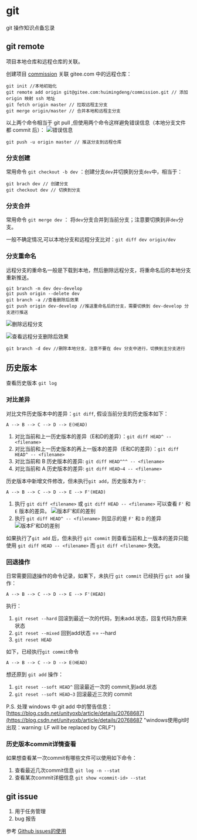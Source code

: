 # git #
git 操作知识点备忘录

## git remote ##
项目本地仓库和远程仓库的关联。

创建项目 [commission](https://gitee.com/huimingdeng/commission "commission") 关联 gitee.com 中的远程仓库：

	git init //本地初始化
	git remote add origin git@gitee.com:huimingdeng/commission.git // 添加 origin 映射 ssh 地址
	git fetch origin master // 拉取远程主分支
	git merge origin/master // 合并本地和远程主分支
	
以上两个命令相当于 git pull ,但使用两个命令这样避免错误信息（本地分支文件都 commit 后）：
![错误信息](https://i.imgur.com/I2Y2hh3.png)

	git push -u origin master // 推送分支到远程仓库


### 分支创建 ###
常用命令 `git checkout -b dev` ：创建分支`dev`并切换到分支`dev`中，相当于：

	git brach dev // 创建分支
	git checkout dev // 切换到分支

### 分支合并 ###
常用命令 `git merge dev` ： 将`dev`分支合并到当前分支；注意要切换到非`dev`分支。

一般不确定情况,可以本地分支和远程分支比对：`git diff dev origin/dev`

### 分支重命名 ###
远程分支的重命名一般是下载到本地，然后删除远程分支，将重命名后的本地分支重新推送。

	git branch -m dev dev-develop
	git push origin --delete dev 
	git branch -a //查看删除后效果
	git push origin dev-develop //推送重命名后的分支，需要切换到 dev-develop 分支进行推送

![删除远程分支](https://i.imgur.com/PGOerWL.png)

![查看远程分支删除后效果](https://i.imgur.com/8B0M0Gj.png)

	git branch -d dev //删除本地分支，注意不要在 dev 分支中进行，切换到主分支进行

## 历史版本 ##
查看历史版本 `git log` 

### 对比差异 ###
对比文件历史版本中的差异：`git diff`, 假设当前分支的历史版本如下：

	A --> B --> C --> D --> E(HEAD)

1. 对比当前和上一历史版本的差异（E和D的差异）：`git diff HEAD^ -- <filename>`
2. 对比当前和上一历史版本的再上一版本的差异（E和C的差异）：`git diff HEAD^ -- <filename>`
3. 对比当前和 B 历史版本的差异: `git diff HEAD^^^ -- <filename>`
4. 对比当前和 A 历史版本的差异: `git diff HEAD~4 -- <filename>`

历史版本中新增文件修改，但未执行`git add`，历史版本为 `F'`:

	A --> B --> C --> D --> E --> F'(HEAD)

1. 执行 `git diff <filename>` 或 `git diff HEAD -- <filename>` 可以查看 `F'` 和 `E` 版本的差异。
![版本F'和E的差别](https://i.imgur.com/EgiWhzB.png)
2. 执行 `git diff HEAD^ -- <filename>` 则显示的是 `F'` 和 `D` 的差异
![版本F'和D的差别](https://i.imgur.com/8MjapML.png)

如果执行了`git add` 后，但未执行 `git commit` 则查看当前和上一版本的差异只能使用 `git diff HEAD -- <filename>` 而 `git diff <filename>` 失效。

### 回退操作 ###
日常需要回退操作的命令记录，如果下，未执行 `git commit` 已经执行 `git add` 操作：

	A --> B --> C --> D --> E --> F'(HEAD)

执行：

1. `git reset --hard` 回滚到最近一次的代码，到未add.状态，回复代码为原来状态
2. `git reset --mixed` 回到add状态 == --hard
3. `git reset HEAD`

如下，已经执行`git commit`命令

	A --> B --> C --> D --> E(HEAD)

想还原到 `git add` 操作：

1. `git reset --soft HEAD^` 回滚最近一次的 commit,到add.状态
2. `git reset --soft HEAD~3` 回滚最近三次的 commit



P.S. 处理 windows 中 git add 中的警告信息：[https://blog.csdn.net/unityoxb/article/details/20768687](https://blog.csdn.net/unityoxb/article/details/20768687 "windows使用git时出现：warning: LF will be replaced by CRLF")

### 历史版本commit详情查看 ###
如果想查看某一次commit有哪些文件可以使用如下命令：

1. 查看最近几次commit信息 `git log -n --stat`
2. 查看某次commit详细信息 `git show <commit-id> --stat`

## git issue ##
1. 用于任务管理
2. bug 报告

参考 [Github issues的使用](https://blog.csdn.net/Wuzihui___/article/details/79952068 "Github issues的使用")
